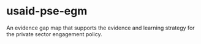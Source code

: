 # usaid-pse-egm
An evidence gap map that supports the evidence and learning strategy for the private sector engagement policy.

